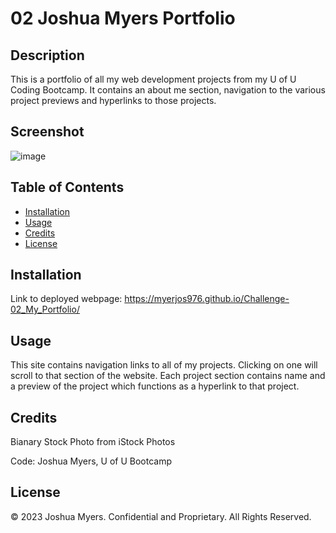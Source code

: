 # 02 Joshua Myers Portfolio

## Description
This is a portfolio of all my web development projects from my U of U Coding Bootcamp. 
It contains an about me section, navigation to the various project previews and hyperlinks to those projects.

## Screenshot
![image](https://user-images.githubusercontent.com/122832005/223330688-b3bac90b-2ae5-48ab-af99-ac7a9628fa25.png)


## Table of Contents
- [Installation](#installation)
- [Usage](#usage)
- [Credits](#credits)
- [License](#license)

## Installation
Link to deployed webpage: https://myerjos976.github.io/Challenge-02_My_Portfolio/


## Usage
This site contains navigation links to all of my projects. Clicking on one will scroll to that section of the website.
Each project section contains name and a preview of the project which functions as a hyperlink to that project.

## Credits
Bianary Stock Photo from iStock Photos

Code: Joshua Myers, U of U Bootcamp

## License
© 2023 Joshua Myers. Confidential and Proprietary. All Rights Reserved.
